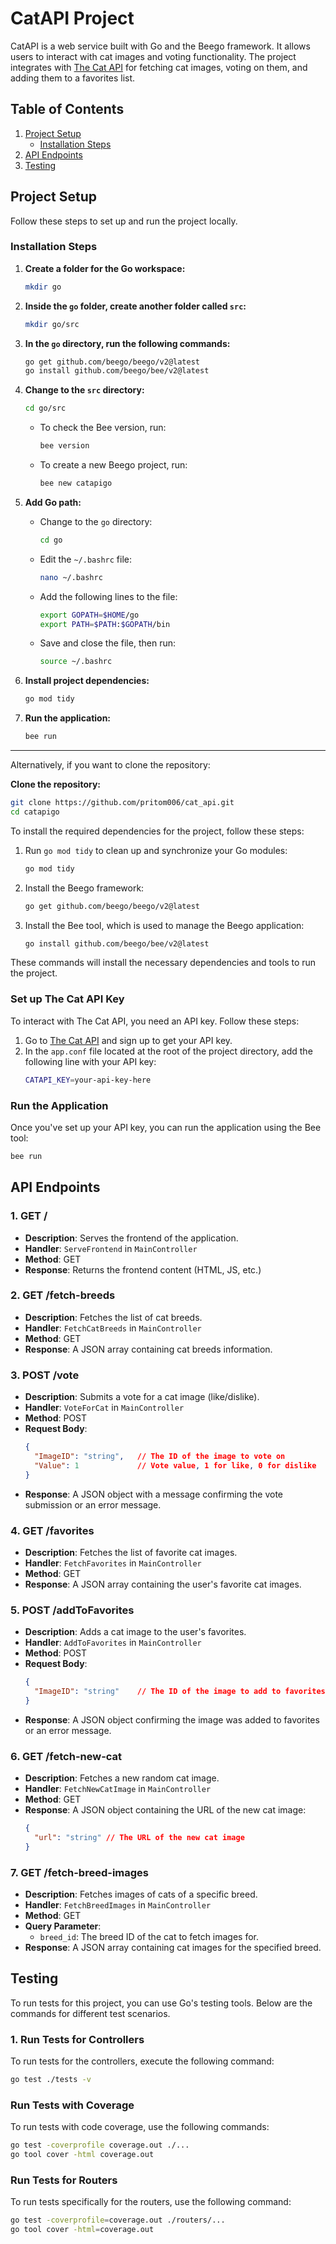 # CatAPI Project

CatAPI is a web service built with Go and the Beego framework. It allows users to interact with cat images and voting functionality. The project integrates with [The Cat API](https://thecatapi.com/) for fetching cat images, voting on them, and adding them to a favorites list.

## Table of Contents

1. [Project Setup](#project-setup)
    - [Installation Steps](#installation-steps)
2. [API Endpoints](#api-endpoints)
3. [Testing](#testing)


## Project Setup

Follow these steps to set up and run the project locally.

### Installation Steps

1. **Create a folder for the Go workspace:**
    ```bash
    mkdir go
    ```

2. **Inside the `go` folder, create another folder called `src`:**
    ```bash
    mkdir go/src
    ```

3. **In the `go` directory, run the following commands:**
    ```bash
    go get github.com/beego/beego/v2@latest
    go install github.com/beego/bee/v2@latest
    ```

4. **Change to the `src` directory:**
    ```bash
    cd go/src
    ```

    - To check the Bee version, run:
      ```bash
      bee version
      ```

    - To create a new Beego project, run:
      ```bash
      bee new catapigo
      ```

5. **Add Go path:**
    - Change to the `go` directory:
      ```bash
      cd go
      ```

    - Edit the `~/.bashrc` file:
      ```bash
      nano ~/.bashrc
      ```

    - Add the following lines to the file:
      ```bash
      export GOPATH=$HOME/go
      export PATH=$PATH:$GOPATH/bin
      ```

    - Save and close the file, then run:
      ```bash
      source ~/.bashrc
      ```

6. **Install project dependencies:**
    ```bash
    go mod tidy
    ```

7. **Run the application:**
    ```bash
    bee run
    ```

---

Alternatively, if you want to clone the repository:

**Clone the repository:**

   ```bash
   git clone https://github.com/pritom006/cat_api.git
   cd catapigo
 ```

To install the required dependencies for the project, follow these steps:

1. Run `go mod tidy` to clean up and synchronize your Go modules:
    ```bash
    go mod tidy
    ```

2. Install the Beego framework:
    ```bash
    go get github.com/beego/beego/v2@latest
    ```

3. Install the Bee tool, which is used to manage the Beego application:
    ```bash
    go install github.com/beego/bee/v2@latest
    ```

These commands will install the necessary dependencies and tools to run the project.

### Set up The Cat API Key

To interact with The Cat API, you need an API key. Follow these steps:

1. Go to [The Cat API](https://thecatapi.com/) and sign up to get your API key.
2. In the `app.conf` file located at the root of the project directory, add the following line with your API key:
    ```bash
    CATAPI_KEY=your-api-key-here
    ```

### Run the Application

Once you've set up your API key, you can run the application using the Bee tool:

```bash
bee run
```

## API Endpoints

### 1. **GET /**

- **Description**: Serves the frontend of the application.
- **Handler**: `ServeFrontend` in `MainController`
- **Method**: GET
- **Response**: Returns the frontend content (HTML, JS, etc.)

### 2. **GET /fetch-breeds**

- **Description**: Fetches the list of cat breeds.
- **Handler**: `FetchCatBreeds` in `MainController`
- **Method**: GET
- **Response**: A JSON array containing cat breeds information.

### 3. **POST /vote**

- **Description**: Submits a vote for a cat image (like/dislike).
- **Handler**: `VoteForCat` in `MainController`
- **Method**: POST
- **Request Body**: 
    ```json
    {
      "ImageID": "string",   // The ID of the image to vote on
      "Value": 1             // Vote value, 1 for like, 0 for dislike
    }
    ```
- **Response**: A JSON object with a message confirming the vote submission or an error message.

### 4. **GET /favorites**

- **Description**: Fetches the list of favorite cat images.
- **Handler**: `FetchFavorites` in `MainController`
- **Method**: GET
- **Response**: A JSON array containing the user's favorite cat images.

### 5. **POST /addToFavorites**

- **Description**: Adds a cat image to the user's favorites.
- **Handler**: `AddToFavorites` in `MainController`
- **Method**: POST
- **Request Body**:
    ```json
    {
      "ImageID": "string"    // The ID of the image to add to favorites
    }
    ```
- **Response**: A JSON object confirming the image was added to favorites or an error message.

### 6. **GET /fetch-new-cat**

- **Description**: Fetches a new random cat image.
- **Handler**: `FetchNewCatImage` in `MainController`
- **Method**: GET
- **Response**: A JSON object containing the URL of the new cat image:
    ```json
    {
      "url": "string" // The URL of the new cat image
    }
    ```

### 7. **GET /fetch-breed-images**

- **Description**: Fetches images of cats of a specific breed.
- **Handler**: `FetchBreedImages` in `MainController`
- **Method**: GET
- **Query Parameter**:
    - `breed_id`: The breed ID of the cat to fetch images for.
- **Response**: A JSON array containing cat images for the specified breed.


## Testing

To run tests for this project, you can use Go's testing tools. Below are the commands for different test scenarios.

### 1. **Run Tests for Controllers**

To run tests for the controllers, execute the following command:

```bash
go test ./tests -v
```

### Run Tests with Coverage

To run tests with code coverage, use the following commands:

```bash
go test -coverprofile coverage.out ./...
go tool cover -html coverage.out
```

### Run Tests for Routers

To run tests specifically for the routers, use the following command:

```bash
go test -coverprofile=coverage.out ./routers/...
go tool cover -html=coverage.out
